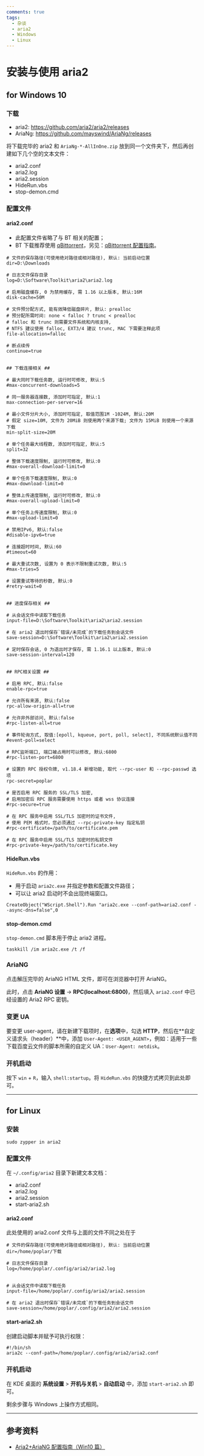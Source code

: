 ```yaml
---
comments: true
tags:
  - 杂谈
  - aria2
  - Windows
  - Linux
---
```


# 安装与使用 aria2

## for Windows 10

### 下载

- aria2: <https://github.com/aria2/aria2/releases>
- AriaNg: <https://github.com/mayswind/AriaNg/releases>

将下载完毕的 aria2 和 `AriaNg-*-AllInOne.zip` 放到同一个文件夹下，然后再创建如下几个空的文本文件：

- aria2.conf
- aria2.log
- aria2.session
- HideRun.vbs
- stop-demon.cmd

### 配置文件

#### aria2.conf

- 此配置文件省略了与 BT 相关的配置；
- BT 下载推荐使用 [qBittorrent]，另见：[qBittorrent 配置指南]。

[qBittorrent]: https://github.com/c0re100/qBittorrent-Enhanced-Edition
[qBittorrent 配置指南]: ./../../archives/qbittorrent-confs.md

```shell
# 文件的保存路径(可使用绝对路径或相对路径), 默认: 当前启动位置
dir=D:\Downloads

# 日志文件保存目录
log=D:\Software\Toolkit\aria2\aria2.log

# 启用磁盘缓存, 0 为禁用缓存, 需 1.16 以上版本, 默认:16M
disk-cache=50M

# 文件预分配方式, 能有效降低磁盘碎片, 默认: prealloc
# 预分配所需时间: none < falloc ? trunc < prealloc
# falloc 和 trunc 则需要文件系统和内核支持, 
# NTFS 建议使用 falloc, EXT3/4 建议 trunc, MAC 下需要注释此项
file-allocation=falloc

# 断点续传
continue=true


## 下载连接相关 ##

# 最大同时下载任务数, 运行时可修改, 默认:5
#max-concurrent-downloads=5

# 同一服务器连接数, 添加时可指定, 默认:1
max-connection-per-server=16

# 最小文件分片大小, 添加时可指定, 取值范围1M -1024M, 默认:20M
# 假定 size=10M, 文件为 20MiB 则使用两个来源下载; 文件为 15MiB 则使用一个来源下载
min-split-size=20M

# 单个任务最大线程数, 添加时可指定, 默认:5
split=32

# 整体下载速度限制, 运行时可修改, 默认:0
#max-overall-download-limit=0

# 单个任务下载速度限制, 默认:0
#max-download-limit=0

# 整体上传速度限制, 运行时可修改, 默认:0
#max-overall-upload-limit=0

# 单个任务上传速度限制, 默认:0
#max-upload-limit=0

# 禁用IPv6, 默认:false
#disable-ipv6=true

# 连接超时时间, 默认:60
#timeout=60

# 最大重试次数, 设置为 0 表示不限制重试次数, 默认:5
#max-tries=5

# 设置重试等待的秒数, 默认:0
#retry-wait=0


## 进度保存相关 ##

# 从会话文件中读取下载任务
input-file=D:\Software\Toolkit\aria2\aria2.session

# 在 aria2 退出时保存`错误/未完成`的下载任务到会话文件
save-session=D:\Software\Toolkit\aria2\aria2.session

# 定时保存会话, 0 为退出时才保存, 需 1.16.1 以上版本, 默认:0
save-session-interval=120


## RPC相关设置 ##

# 启用 RPC, 默认:false
enable-rpc=true

# 允许所有来源, 默认:false
rpc-allow-origin-all=true

# 允许非外部访问, 默认:false
#rpc-listen-all=true

# 事件轮询方式, 取值:[epoll, kqueue, port, poll, select], 不同系统默认值不同
#event-poll=select

# RPC监听端口, 端口被占用时可以修改, 默认:6800
#rpc-listen-port=6800

# 设置的 RPC 授权令牌, v1.18.4 新增功能, 取代 --rpc-user 和 --rpc-passwd 选项
rpc-secret=poplar

# 是否启用 RPC 服务的 SSL/TLS 加密,
# 启用加密后 RPC 服务需要使用 https 或者 wss 协议连接
#rpc-secure=true

# 在 RPC 服务中启用 SSL/TLS 加密时的证书文件,
# 使用 PEM 格式时，您必须通过 --rpc-private-key 指定私钥
#rpc-certificate=/path/to/certificate.pem

# 在 RPC 服务中启用 SSL/TLS 加密时的私钥文件
#rpc-private-key=/path/to/certificate.key
```

#### HideRun.vbs

`HideRun.vbs` 的作用：

- 用于启动 `aria2c.exe` 并指定参数和配置文件路径；
- 可以让 aria2 启动时不会出现终端窗口。

```shell
CreateObject("WScript.Shell").Run "aria2c.exe --conf-path=aria2.conf --async-dns=false",0
```

#### stop-demon.cmd

`stop-demon.cmd` 脚本用于停止 aria2 进程。

```shell
taskkill /im aria2c.exe /t /f
```

### AriaNG

点击解压完毕的 AriaNG HTML 文件，即可在浏览器中打开 AriaNG。

此时，点击 **AriaNG 设置** -> **RPC(localhost:6800)**，然后填入 `aria2.conf` 中已经设置的 Aria2 RPC 密钥。

### 变更 UA

要变更 user-agent，请在新建下载项时，在**选项**中，勾选 **HTTP**，然后在**自定义请求头（header）**中，添加 `User-Agent: <USER_AGENT>`，例如：适用于一些下载百度云文件的脚本所需的自定义 UA：`User-Agent: netdisk`。

### 开机启动

按下 `win` + `R`，输入 `shell:startup`。将 `HideRun.vbs` 的快捷方式拷贝到此处即可。

----

## for Linux

### 安装

```
sudo zypper in aria2
```

### 配置文件

在 `~/.config/aria2` 目录下新建文本文档：

- aria2.conf
- aria2.log
- aria2.session
- start-aria2.sh

#### aria2.conf

此处使用的 aria2.conf 文件与上面的文件不同之处在于

```shell
# 文件的保存路径(可使用绝对路径或相对路径), 默认: 当前启动位置
dir=/home/poplar/下载

# 日志文件保存目录
log=/home/poplar/.config/aria2/aria2.log


# 从会话文件中读取下载任务
input-file=/home/poplar/.config/aria2/aria2.session

# 在 aria2 退出时保存`错误/未完成`的下载任务到会话文件
save-session=/home/poplar/.config/aria2/aria2.session
```

#### start-aria2.sh

创建启动脚本并赋予可执行权限：

```shell
#!/bin/sh
aria2c --conf-path=/home/poplar/.config/aria2/aria2.conf
```

### 开机启动

在 KDE 桌面的 **系统设置** > **开机与关机** > **自动启动** 中，添加 `start-aria2.sh` 即可。

剩余步骤与 Windows 上操作方式相同。

----

## 参考资料

- [Aria2+AriaNG 配置指南（Win10 篇）](https://www.higgs.xyz/archives/7/)